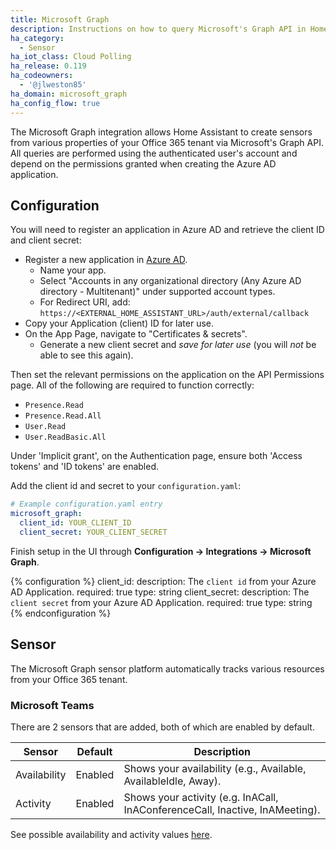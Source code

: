 ```yaml
---
title: Microsoft Graph
description: Instructions on how to query Microsoft's Graph API in Home Assistant.
ha_category:
  - Sensor
ha_iot_class: Cloud Polling
ha_release: 0.119
ha_codeowners:
  - '@jlweston85'
ha_domain: microsoft_graph
ha_config_flow: true
---
```


The Microsoft Graph integration allows Home Assistant to create sensors from various properties of your Office 365 tenant via Microsoft's Graph API. All queries are performed using the authenticated user's account and depend on the permissions granted when creating the Azure AD application.

## Configuration

You will need to register an application in Azure AD and retrieve the client ID and client secret:

- Register a new application in [Azure AD](https://portal.azure.com/#blade/Microsoft_AAD_RegisteredApps/ApplicationsListBlade).
  - Name your app.
  - Select "Accounts in any organizational directory (Any Azure AD directory - Multitenant)" under supported account types.
  - For Redirect URI, add: `https://<EXTERNAL_HOME_ASSISTANT_URL>/auth/external/callback`
- Copy your Application (client) ID for later use.
- On the App Page, navigate to "Certificates & secrets".
  - Generate a new client secret and *save for later use* (you will *not* be able to see this again).

Then set the relevant permissions on the application on the API Permissions page. All of the following are required to function correctly:

- `Presence.Read`
- `Presence.Read.All`
- `User.Read`
- `User.ReadBasic.All`

Under 'Implicit grant', on the Authentication page, ensure both 'Access tokens' and 'ID tokens' are enabled.

Add the client id and secret to your `configuration.yaml`:

```yaml
# Example configuration.yaml entry
microsoft_graph:
  client_id: YOUR_CLIENT_ID
  client_secret: YOUR_CLIENT_SECRET
```

Finish setup in the UI through **Configuration -> Integrations -> Microsoft Graph**.

{% configuration %}
client_id:
  description: The `client id` from your Azure AD Application.
  required: true
  type: string
client_secret:
  description: The `client secret` from your Azure AD Application.
  required: true
  type: string
{% endconfiguration %}

## Sensor

The Microsoft Graph sensor platform automatically tracks various resources from your Office 365 tenant.

### Microsoft Teams

There are 2 sensors that are added, both of which are enabled by default.

| Sensor | Default | Description                                                                         |
| -------------| -------- | ---------------------------------------------------------------------------- |
| Availability | Enabled  | Shows your availability (e.g., Available, AvailableIdle, Away).               |
| Activity     | Enabled  | Shows your activity (e.g. InACall, InAConferenceCall, Inactive, InAMeeting). |

See possible availability and activity values [here](https://docs.microsoft.com/en-us/graph/api/resources/presence?view=graph-rest-beta#properties).
